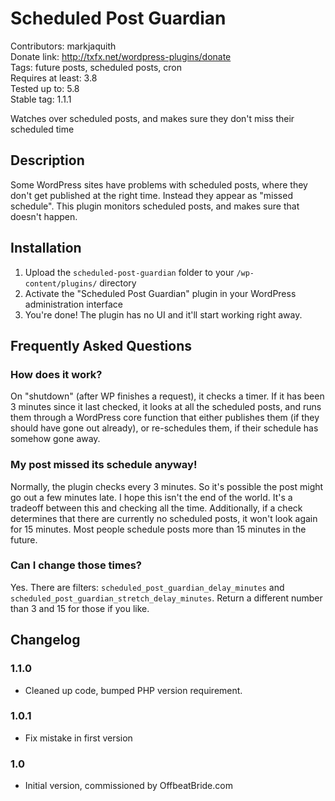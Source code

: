 # Scheduled Post Guardian #

Contributors: markjaquith  
Donate link: http://txfx.net/wordpress-plugins/donate  
Tags: future posts, scheduled posts, cron  
Requires at least: 3.8  
Tested up to: 5.8  
Stable tag: 1.1.1  

Watches over scheduled posts, and makes sure they don't miss their scheduled time

## Description ##

Some WordPress sites have problems with scheduled posts, where they don't get published at the right time. Instead they appear as "missed schedule". This plugin monitors scheduled posts, and makes sure that doesn't happen.

## Installation ##

1. Upload the `scheduled-post-guardian` folder to your `/wp-content/plugins/` directory
2. Activate the "Scheduled Post Guardian" plugin in your WordPress administration interface
3. You're done! The plugin has no UI and it'll start working right away.

## Frequently Asked Questions ##

### How does it work? ###

On "shutdown" (after WP finishes a request), it checks a timer. If it has been 3 minutes since it last checked, it looks at all the scheduled posts, and runs them through a WordPress core function that either publishes them (if they should have gone out already), or re-schedules them, if their schedule has somehow gone away.

### My post missed its schedule anyway! ###

Normally, the plugin checks every 3 minutes. So it's possible the post might go out a few minutes late. I hope this isn't the end of the world. It's a tradeoff between this and checking all the time. Additionally, if a check determines that there are currently no scheduled posts, it won't look again for 15 minutes. Most people schedule posts more than 15 minutes in the future.

### Can I change those times? ###

Yes. There are filters: `scheduled_post_guardian_delay_minutes` and `scheduled_post_guardian_stretch_delay_minutes`. Return a different number than 3 and 15 for those if you like.

## Changelog ##

### 1.1.0 ###

* Cleaned up code, bumped PHP version requirement.

### 1.0.1 ###

* Fix mistake in first version

### 1.0 ###

* Initial version, commissioned by OffbeatBride.com
